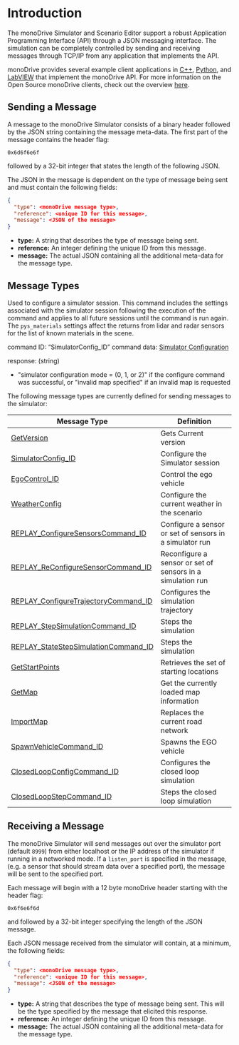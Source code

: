 # Introduction

The monoDrive Simulator and Scenario Editor support a robust Application 
Programming Interface (API) through a JSON messaging interface. The simulation
can be completely controlled by sending and receiving messages through TCP/IP
from any application that implements the API. 

monoDrive provides several example client applications in 
[C++](../../cpp_client/cpp_quick_start), 
[Python](../../python_client/quick_start), and 
[LabVIEW](../../LV_client/quick_start/LabVIEW_client_quick_start) that 
implement the monoDrive API. For more information on the Open Source monoDrive
clients, check out the overview [here](../../monodrive_clients).


## Sending a Message

A message to the monoDrive Simulator consists of a binary header followed by
the JSON string containing the message meta-data. The first part of the message
contains the header flag:

```
0x6d6f6e6f
```

followed by a 32-bit integer that states the length of the following JSON.

The JSON in the message is dependent on the type of message being sent and must
contain the following fields:

```json
{
  "type": <monoDrive message type>,
  "reference": <unique ID for this message>,
  "message": <JSON of the message>
}
```

- **type:** A string that describes the type of message being sent. 
- **reference:** An integer defining the unique ID from this message. 
- **message:** The actual JSON containing all the additional meta-data for the message type.


## Message Types

Used to configure a simulator session. This command includes the settings associated with the simulator session following the execution of the command and applies to all future sessions until the command is run again. The `pys_materials` settings affect the returns from lidar and radar sensors for the list of known materials in the scene.

command ID: “SimulatorConfig_ID”
command data: [Simulator Configuration](../Simulator-Configuration)

response: (string)
  - "simulator configuration mode = (0, 1, or 2)"  if the configure command was successful, or "invalid map specified" if an invalid map is requested

The following message types are currently defined for sending messages to the simulator:

| Message Type | Definition |
| ------------ | ---------- | 
| [GetVersion](../Simulator-Commands/#get-simulator-version) | Gets Current version |
| [SimulatorConfig_ID](../Simulator-Commands/#simulator-configuration) | Configure the Simulator session |
| [EgoControl_ID](../Simulator-Commands/#ego-vehicle-control) | Control the ego vehicle |
| [WeatherConfig](../Simulator-Commands/#weather-configuration) | Configure the current weather in the scenario |
| [REPLAY_ConfigureSensorsCommand_ID](../Simulator-Commands/#sensor-configuration) | Configure a sensor or set of sensors in a simulator run |
| [REPLAY_ReConfigureSensorCommand_ID](../Simulator-Commands/#sensor-reconfiguration) | Reconfigure a sensor or set of sensors in a simulation run |
| [REPLAY_ConfigureTrajectoryCommand_ID](../Simulator-Commands/#trajectory-configuration) | Configures the simulation trajectory |
| [REPLAY_StepSimulationCommand_ID](../Simulator-Commands/#step-the-simulation) | Steps the simulation |
| [REPLAY_StateStepSimulationCommand_ID](../Simulator-Commands/#state-step-simulation) | Steps the simulation |
| [GetStartPoints](../Simulator-Commands/#get-start-points) | Retrieves the set of starting locations |
| [GetMap](../Simulator-Commands/#get-map) | Get the currently loaded map information | 
| [ImportMap](../Simulator-Commands/#import-map) | Replaces the current road network | 
| [SpawnVehicleCommand_ID](../Simulator-Commands/#spawn-ego-vehicle) | Spawns the EGO vehicle | 
| [ClosedLoopConfigCommand_ID](../Simulator-Commands/#closed-loop-configuration) | Configures the closed loop simulation | 
| [ClosedLoopStepCommand_ID](../Simulator-Commands/#closed-loop-step) | Steps the closed loop simulation | 


## Receiving a Message

The monoDrive Simulator will send messages out over the simulator port 
(default `8999`) from either localhost or the IP address of the simulator if 
running in a networked mode. If a `listen_port` is specified in the message, 
(e.g. a sensor that should stream data over a specified port), the message will
be sent to the specified port.

Each message will begin with a 12 byte monoDrive header starting with the 
header flag:

```
0x6f6e6f6d
```

and followed by a 32-bit integer specifying the length of the JSON message.

Each JSON message received from the simulator will contain, at a minimum, the
following fields:

```json
{
  "type": <monoDrive message type>,
  "reference": <unique ID for this message>,
  "message": <JSON of the message>
}
```

- **type:** A string that describes the type of message being sent. This will be the type specified by the message that elicited this response.
- **reference:** An integer defining the unique ID from this message. 
- **message:** The actual JSON containing all the additional meta-data for the message type.
